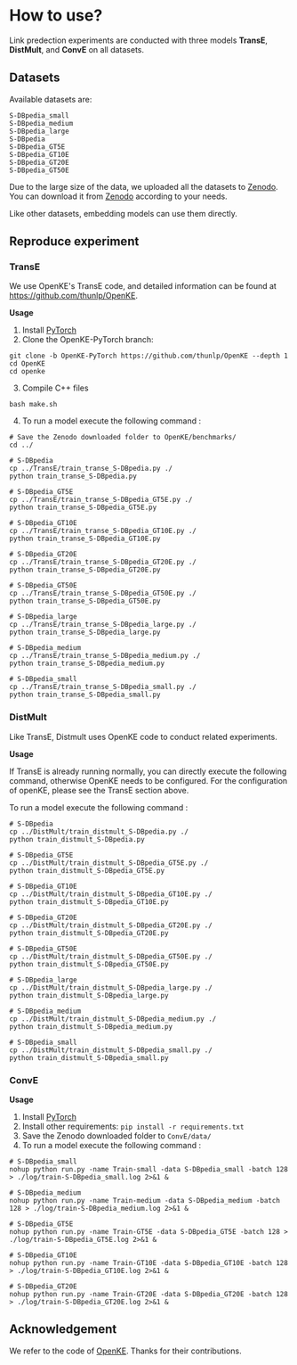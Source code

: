 

# How to use?

Link predection experiments are conducted with three models **TransE**, **DistMult**, and **ConvE** on all datasets.

## Datasets

Available datasets are:

    S-DBpedia_small
    S-DBpedia_medium
    S-DBpedia_large
    S-DBpedia
    S-DBpedia_GT5E
    S-DBpedia_GT10E
    S-DBpedia_GT20E
    S-DBpedia_GT50E

Due to the large size of the data, we uploaded all the datasets to  [Zenodo](https://doi.org/10.5281/zenodo.7431612). You can download it from [Zenodo](https://doi.org/10.5281/zenodo.7431612) according to your needs.

Like other datasets, embedding models can use them directly.

## Reproduce experiment

### TransE

We use OpenKE's TransE code, and detailed information can be found at https://github.com/thunlp/OpenKE.

**Usage**

1. Install [PyTorch](https://pytorch.org/get-started/locally/)
2. Clone the OpenKE-PyTorch branch:

```shell
git clone -b OpenKE-PyTorch https://github.com/thunlp/OpenKE --depth 1
cd OpenKE
cd openke
```

3. Compile C++ files

```shell
bash make.sh
```

4. To run a model execute the following command :

```shell
# Save the Zenodo downloaded folder to OpenKE/benchmarks/
cd ../

# S-DBpedia
cp ../TransE/train_transe_S-DBpedia.py ./
python train_transe_S-DBpedia.py

# S-DBpedia_GT5E
cp ../TransE/train_transe_S-DBpedia_GT5E.py ./
python train_transe_S-DBpedia_GT5E.py

# S-DBpedia_GT10E
cp ../TransE/train_transe_S-DBpedia_GT10E.py ./
python train_transe_S-DBpedia_GT10E.py

# S-DBpedia_GT20E
cp ../TransE/train_transe_S-DBpedia_GT20E.py ./
python train_transe_S-DBpedia_GT20E.py

# S-DBpedia_GT50E
cp ../TransE/train_transe_S-DBpedia_GT50E.py ./
python train_transe_S-DBpedia_GT50E.py

# S-DBpedia_large
cp ../TransE/train_transe_S-DBpedia_large.py ./
python train_transe_S-DBpedia_large.py

# S-DBpedia_medium
cp ../TransE/train_transe_S-DBpedia_medium.py ./
python train_transe_S-DBpedia_medium.py

# S-DBpedia_small
cp ../TransE/train_transe_S-DBpedia_small.py ./
python train_transe_S-DBpedia_small.py

```



### DistMult

Like TransE, Distmult uses OpenKE code to conduct related experiments.

**Usage**

If TransE is already running normally, you can directly execute the following command, otherwise OpenKE needs to be configured. For the configuration of openKE, please see the TransE section above.

To run a model execute the following command :

```shell
# S-DBpedia
cp ../DistMult/train_distmult_S-DBpedia.py ./
python train_distmult_S-DBpedia.py

# S-DBpedia_GT5E
cp ../DistMult/train_distmult_S-DBpedia_GT5E.py ./
python train_distmult_S-DBpedia_GT5E.py

# S-DBpedia_GT10E
cp ../DistMult/train_distmult_S-DBpedia_GT10E.py ./
python train_distmult_S-DBpedia_GT10E.py

# S-DBpedia_GT20E
cp ../DistMult/train_distmult_S-DBpedia_GT20E.py ./
python train_distmult_S-DBpedia_GT20E.py

# S-DBpedia_GT50E
cp ../DistMult/train_distmult_S-DBpedia_GT50E.py ./
python train_distmult_S-DBpedia_GT50E.py

# S-DBpedia_large
cp ../DistMult/train_distmult_S-DBpedia_large.py ./
python train_distmult_S-DBpedia_large.py

# S-DBpedia_medium
cp ../DistMult/train_distmult_S-DBpedia_medium.py ./
python train_distmult_S-DBpedia_medium.py

# S-DBpedia_small
cp ../DistMult/train_distmult_S-DBpedia_small.py ./
python train_distmult_S-DBpedia_small.py
```



### ConvE 

**Usage**

1. Install [PyTorch](https://pytorch.org/get-started/locally/)
2. Install other requirements: `pip install -r requirements.txt`
3. Save the Zenodo downloaded folder to `ConvE/data/`
4. To run a model execute the following command :

```shell
# S-DBpedia_small
nohup python run.py -name Train-small -data S-DBpedia_small -batch 128 > ./log/train-S-DBpedia_small.log 2>&1 &

# S-DBpedia_medium
nohup python run.py -name Train-medium -data S-DBpedia_medium -batch 128 > ./log/train-S-DBpedia_medium.log 2>&1 &

# S-DBpedia_GT5E
nohup python run.py -name Train-GT5E -data S-DBpedia_GT5E -batch 128 > ./log/train-S-DBpedia_GT5E.log 2>&1 &

# S-DBpedia_GT10E
nohup python run.py -name Train-GT10E -data S-DBpedia_GT10E -batch 128 > ./log/train-S-DBpedia_GT10E.log 2>&1 &

# S-DBpedia_GT20E
nohup python run.py -name Train-GT20E -data S-DBpedia_GT20E -batch 128 > ./log/train-S-DBpedia_GT20E.log 2>&1 &
```

## Acknowledgement

We refer to the code of [OpenKE](https://github.com/thunlp/OpenKE). Thanks for their contributions.
